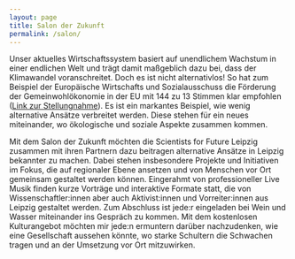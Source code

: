 ```yaml
---
layout: page
title: Salon der Zukunft
permalink: /salon/
---
```


Unser aktuelles Wirtschaftssystem basiert auf unendlichem Wachstum in einer endlichen Welt und trägt damit maßgeblich dazu bei, dass der Klimawandel voranschreitet. Doch es ist nicht alternativlos! So hat zum Beispiel der Europäische Wirtschafts und 
Sozialausschuss die Förderung der Gemeinwohlökonomie in der EU mit 144 zu 13 Stimmen klar empfohlen 
(<a href="https://eur-lex.europa.eu/legal-content/DE/TXT/?uri=CELEX%3A52015IE2060">Link zur Stellungnahme</a>). Es ist ein markantes Beispiel, wie wenig 
alternative Ansätze verbreitet werden. Diese stehen für ein neues miteinander, wo ökologische und soziale Aspekte zusammen kommen. 

Mit dem Salon der Zukunft möchten die Scientists for Future Leipzig zusammen mit ihren Partnern dazu beitragen alternative Ansätze in Leipzig bekannter zu machen. Dabei stehen insbesondere Projekte und Initiativen im Fokus, die auf regionaler Ebene ansetzen und von Menschen vor Ort gemeinsam gestaltet werden können. Eingerahmt von professioneller Live Musik finden kurze Vorträge und interaktive Formate statt, die von Wissenschaftler:innen aber auch Aktivist:innen und Vorreiter:innen aus Leipzig gestaltet werden. Zum Abschluss ist jede:r eingeladen bei Wein und Wasser miteinander ins Gespräch zu kommen. Mit dem kostenlosen Kulturangebot möchten mir jede:n ermuntern darüber nachzudenken, wie eine Gesellschaft aussehen könnte, wo starke Schultern die Schwachen tragen und an der Umsetzung vor Ort mitzuwirken.




